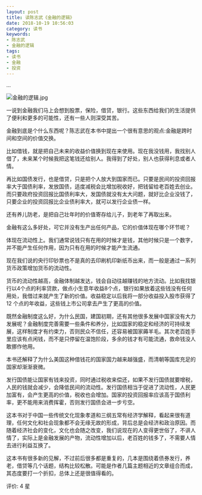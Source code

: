 ```yaml
---
layout: post
title: 读陈志武《金融的逻辑》
date: 2018-10-19 10:56:03
category: 读书
keywords:
- 陈志武
- 金融的逻辑
tags:
- 读书
- 金融
- 投资
---
```

...
<!--more-->
![金融的逻辑.jpg](https://i.loli.net/2018/10/19/5bc93b9c4ea3f.jpg)

一说到金融我们马上会想到股票，保险，借贷，银行。这些东西给我们的生活提供了便利和更多的可能性，还有一些人则深受其苦。

金融到底是个什么东西呢？陈志武在本书中提出一个很有意思的观点:金融是跨时间和空间的价值交换。

比如借钱，就是把自己未来的收益价值换到现在来使用。现在我没钱用，我找别人借了，未来某个时候我把这笔钱还给别人。我得到了好处，别人也获得利息或者人情。

再比如国债发行，也是借贷，只是把个人放大到国家而已。只要是民间的投资回报率大于国债利率，发放国债，适度减税会比增加税收好，把钱留给老百姓去创业。而只要政府投资回报比国债利率大，发国债就没有太大问题，就好比企业没钱了，只要企业的投资回报比企业债利率大，就可以发行企业债一样。

还有养儿防老，是把自己壮年时的价值寄存给儿子，到老年了再取出来。

金融有这么多好处，可它并没有生产出任何产品，它的价值体现在哪个环节呢？

体现在流动性上。我们通常说钱只有在用的时候才是钱，其他时候只是一个数字，并不能产生任何作用，因为只有在用的时候才能产生流通。

现在我们说的央行印钞票也不是真的去印刷机印新纸币出来，而一般是通过一系列货币政策增加货币的流动性。

货币的流动性越高，金融体制越发达，钱会自动往越赚钱的地方流动。比如我找银行以4个点的利率贷款，做点小生意年收益8个点，银行如果放着这些钱没有任何用处，我借过来就产生了新的价值。收益稳定以后我将一部分收益投入股市获得了 12 个点的年收益，这些钱上市公司拿去产生了更高的价值。

既然金融制度这么好，为什么民国，建国初期，还有其他很多发展中国家没有大力发展呢？金融制度完善需要一些条件和养分，比如国家的稳定和经济的可持续发展，这样制度才有约束力，否则民众不信任，还容易被国家薅羊毛。其次老百姓手里应该有点闲钱，而不是只停留在温饱阶段，多余的钱才有可能流通，救命钱没人敢挪作他用。

本书还解释了为什么美国这种借钱花的国家国力越来越强盛，而清朝等国库充足的国家却渐渐衰微。

发行国债能让国家有钱来投资，同时通过税收来偿还，如果不发行国债就要增税，人民的钱就会减少，会降低民间的流动性。发行国债相当于促进了流动性，人民更加富有，会产生更高的价值，税收也会增加。国家的投资回报率应该高于国债利率，更不能用来消费挥霍，否则发行国债会进一步亏空。

这本书对于中国一些传统文化现象孝道和三纲五常有经济学解释，看起来很有道理，任何文化和社会现象都不会无缘无故的形成，背后总是会经济和政治原因。而随着经济社会的变化，文化也会随之改变，我们说现在的人变得更世俗了，不讲人情了，实际上是金融发展的产物，流动性增加以后，老百姓的钱多了，不需要人情去进行利益互换了。

这本书有很多新的见解，不过前后很多都是重复的，几本是围绕着债券发行，养老，借贷等几个话题，结构比较松散。可能是作者几篇主题相近的文章组合而成，其态度要打一个折扣，总体上还是很值得看的。

评价: 4 星